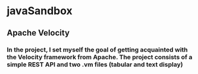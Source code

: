 # javaSandbox
## Apache Velocity
### In the project, I set myself the goal of getting acquainted with the Velocity framework from Apache. The project consists of a simple REST API and two .vm files (tabular and text display)
